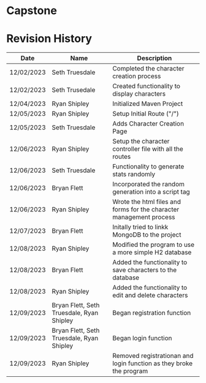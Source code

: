 # Capstone

# Revision History

| Date | Name | Description
| --- | ----------- | ------ |
| 12/02/2023 | Seth Truesdale | Completed the character creation process |
| 12/02/2023 | Seth Trusedale | Created functionality to display characters | 
| 12/04/2023 | Ryan Shipley | Initialized Maven Project |
| 12/05/2023 | Ryan Shipley | Setup Initial Route ("/") |
| 12/05/2023 | Seth Truesdale | Adds Character Creation Page |
| 12/06/2023 | Ryan Shipley | Setup the character controller file with all the routes | 
| 12/06/2023 | Seth Truesdale | Functionality to generate stats randomly |
| 12/06/2023 | Bryan Flett | Incorporated the random generation into a script tag |
| 12/06/2023 | Ryan Shipley | Wrote the html files and forms for the character management process | 
| 12/07/2023 | Bryan Flett | Initally tried to linkk MongoDB to the project | 
| 12/08/2023 | Ryan Shipley | Modified the program to use a more simple H2 database | 
| 12/08/2023 | Bryan Flett | Added the functionality to save characters to the database | 
| 12/08/2023 | Ryan Shipley | Added the functionality to edit and delete characters | 
| 12/09/2023 | Bryan Flett, Seth Truesdale, Ryan Shipley | Began registration function | 
| 12/09/2023 | Bryan Flett, Seth Truesdale, Ryan Shipley | Began login function |
| 12/09/2023 | Ryan Shipley | Removed registrationan and login function as they broke the program | 
